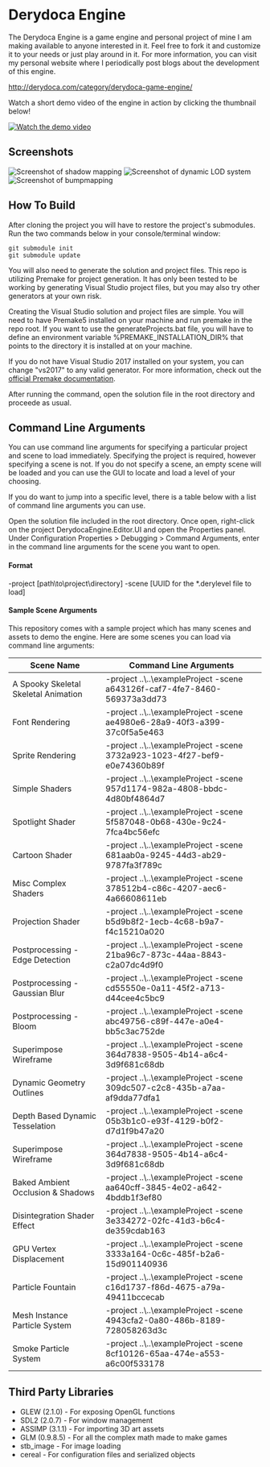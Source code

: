 # Derydoca Engine
The Derydoca Engine is a game engine and personal project of mine I am making available to anyone interested in it. Feel free to fork it and customize it to your needs or just play around in it. For more information, you can visit my personal website where I periodically post blogs about the development of this engine.

http://derydoca.com/category/derydoca-game-engine/

Watch a short demo video of the engine in action by clicking the thumbnail below!

[![Watch the demo video](https://user-images.githubusercontent.com/3605996/53131394-8b5f9200-3521-11e9-8caa-9ff2e4ac5e88.png)](https://youtu.be/E6ZjRsHbDro)

## Screenshots
![Screenshot of shadow mapping](https://user-images.githubusercontent.com/3605996/52811539-38319f00-304a-11e9-9ce3-5e0f16788ba5.png)
![Screenshot of dynamic LOD system](https://user-images.githubusercontent.com/3605996/52811473-0caeb480-304a-11e9-9e41-8a52f4ed8b9a.png)
![Screenshot of bumpmapping](https://user-images.githubusercontent.com/3605996/52811389-ceb19080-3049-11e9-94d6-108df728787e.png)

## How To Build
After cloning the project you will have to restore the project's submodules. Run the two commands below in your console/terminal window:
```
git submodule init
git submodule update
```

You will also need to generate the solution and project files. This repo is utilizing Premake for project generation. It has only been tested to be working by generating Visual Studio project files, but you may also try other generators at your own risk.

Creating the Visual Studio solution and project files are simple. You will need to have Premake5 installed on your machine and run premake in the repo root. If you want to use the generateProjects.bat file, you will have to define an environment variable %PREMAKE_INSTALLATION_DIR% that points to the directory it is installed at on your machine.

If you do not have Visual Studio 2017 installed on your system, you can change "vs2017" to any valid generator. For more information, check out the [official Premake documentation](https://github.com/premake/premake-core/wiki/Using-Premake).

After running the command, open the solution file in the root directory and proceede as usual.

## Command Line Arguments
You can use command line arguments for specifying a particular project and scene to load immediately. Specifying the project is required, however specifying a scene is not. If you do not specify a scene, an empty scene will be loaded and you can use the GUI to locate and load a level of your choosing.

If you do want to jump into a specific level, there is a table below with a list of command line arguments you can use.

Open the solution file included in the root directory. Once open, right-click on the project DerydocaEngine.Editor.UI and open the Properties panel. Under Configuration Properties > Debugging > Command Arguments, enter in the command line arguments for the scene you want to open.

#### Format
-project \[path\\to\\project\\directory\] -scene \[UUID for the \*.derylevel file to load\]

#### Sample Scene Arguments
This repository comes with a sample project which has many scenes and assets to demo the engine. Here are some scenes you can load via command line arguments:

Scene Name | Command Line Arguments
-----------|-----------------------
A Spooky Skeletal Skeletal Animation | -project ..\\..\\exampleProject -scene a643126f-caf7-4fe7-8460-569373a3dd73
Font Rendering | -project ..\\..\\exampleProject -scene ae4980e6-28a9-40f3-a399-37c0f5a5e463
Sprite Rendering | -project ..\\..\\exampleProject -scene 3732a923-1023-4f27-bef9-e0e74360b89f
Simple Shaders | -project ..\\..\\exampleProject -scene 957d1174-982a-4808-bbdc-4d80bf4864d7
Spotlight Shader | -project ..\\..\\exampleProject -scene 5f587048-0b68-430e-9c24-7fca4bc56efc
Cartoon Shader | -project ..\\..\\exampleProject -scene 681aab0a-9245-44d3-ab29-9787fa3f789c
Misc Complex Shaders | -project ..\\..\\exampleProject -scene 378512b4-c86c-4207-aec6-4a66608611eb
Projection Shader | -project ..\\..\\exampleProject -scene b5d9b8f2-1ecb-4c68-b9a7-f4c15210a020
Postprocessing - Edge Detection | -project ..\\..\\exampleProject -scene 21ba96c7-873c-44aa-8843-c2a07dc4d9f0
Postprocessing - Gaussian Blur | -project ..\\..\\exampleProject -scene cd55550e-0a11-45f2-a713-d44cee4c5bc9
Postprocessing - Bloom | -project ..\\..\\exampleProject -scene abc49756-c89f-447e-a0e4-bb5c3ac752de
Superimpose Wireframe | -project ..\\..\\exampleProject -scene 364d7838-9505-4b14-a6c4-3d9f681c68db
Dynamic Geometry Outlines | -project ..\\..\\exampleProject -scene 309dc507-c2c8-435b-a7aa-af9dda77dfa1
Depth Based Dynamic Tesselation | -project ..\\..\\exampleProject -scene 05b3b1c0-e93f-4129-b0f2-d7d1f9b47a20
Superimpose Wireframe | -project ..\\..\\exampleProject -scene 364d7838-9505-4b14-a6c4-3d9f681c68db
Baked Ambient Occlusion & Shadows | -project ..\\..\\exampleProject -scene aa640cff-3845-4e02-a642-4bddb1f3ef80
Disintegration Shader Effect | -project ..\\..\\exampleProject -scene 3e334272-02fc-41d3-b6c4-de359cdab163
GPU Vertex Displacement | -project ..\\..\\exampleProject -scene 3333a164-0c6c-485f-b2a6-15d901140936
Particle Fountain | -project ..\\..\\exampleProject -scene c16d1737-f86d-4675-a79a-49411bccecab
Mesh Instance Particle System | -project ..\\..\\exampleProject -scene 4943cfa2-0a80-486b-8189-728058263d3c
Smoke Particle System | -project ..\\..\\exampleProject -scene 8cf10126-65aa-474e-a553-a6c00f533178

## Third Party Libraries
*  GLEW (2.1.0) - For exposing OpenGL functions
*  SDL2 (2.0.7) - For window management
*  ASSIMP (3.1.1) - For importing 3D art assets
*  GLM (0.9.8.5) - For all the complex math made to make games
*  stb_image - For image loading
*  cereal - For configuration files and serialized objects
